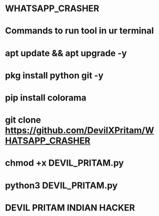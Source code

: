 # WHATSAPP_CRASHER


# Commands to run tool in ur terminal 

# apt update && apt upgrade -y

# pkg install python git -y

# pip install colorama 

# git clone https://github.com/DevilXPritam/WHATSAPP_CRASHER

# chmod +x DEVIL_PRITAM.py

# python3 DEVIL_PRITAM.py




# DEVIL PRITAM INDIAN HACKER 
